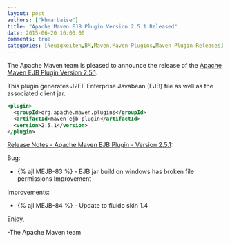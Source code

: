 ```yaml
---
layout: post
authors: ["khmarbaise"]
title: "Apache Maven EJB Plugin Version 2.5.1 Released"
date: 2015-06-20 16:00:00
comments: true
categories: [Neuigkeiten,BM,Maven,Maven-Plugins,Maven-Plugin-Releases]
---
```

The Apache Maven team is pleased to announce the release of the 
[Apache Maven EJB Plugin Version 2.5.1](https://maven.apache.org/plugins/maven-ejb-plugin/).

This plugin generates J2EE Enterprise Javabean (EJB) file as well as the
associated client jar.


``` xml
<plugin>
  <groupId>org.apache.maven.plugins</groupId>
  <artifactId>maven-ejb-plugin</artifactId>
  <version>2.5.1</version>
</plugin>
```

<!-- more -->

[Release Notes - Apache Maven EJB Plugin - Version 2.5.1](https://issues.apache.org/jira/secure/ReleaseNote.jspa?projectId=12317421&version=12332797):

Bug:

 * {% ajl MEJB-83 %} - EJB jar build on windows has broken file permissions Improvement

Improvements:

 * {% ajl MEJB-84 %} - Update to fluido skin 1.4

Enjoy,

-The Apache Maven team
